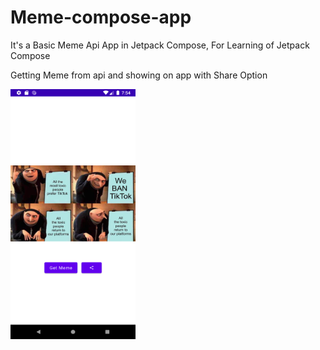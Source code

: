 # Meme-compose-app


It's a Basic Meme Api App in Jetpack Compose, For Learning of Jetpack Compose

Getting Meme from api and showing on app with Share Option

<p align="left">

<img src="https://github.com/axatabyss/Meme-compose-app/blob/master/assets/App_Preview.png" width="200" height="400">

</p>
